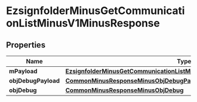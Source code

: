 
# EzsignfolderMinusGetCommunicationListMinusV1MinusResponse

## Properties
Name | Type | Description | Notes
------------ | ------------- | ------------- | -------------
**mPayload** | [**EzsignfolderMinusGetCommunicationListMinusV1MinusResponseMinusMPayload**](EzsignfolderMinusGetCommunicationListMinusV1MinusResponseMinusMPayload.md) |  | 
**objDebugPayload** | [**CommonMinusResponseMinusObjDebugPayloadGetList**](CommonMinusResponseMinusObjDebugPayloadGetList.md) |  |  [optional]
**objDebug** | [**CommonMinusResponseMinusObjDebug**](CommonMinusResponseMinusObjDebug.md) |  |  [optional]



